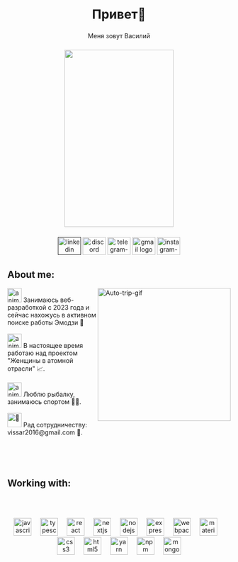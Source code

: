 <h1 align="center">Привет👋</h1>

###

<p align="center">Меня зовут Василий</p>

###

<div align="center">
  <img height="400" width='70%' src="https://media.giphy.com/media/v1.Y2lkPTc5MGI3NjExN2U0OWw3bmdvOHF0dTcyd2hmaGxoYnZ2NDVubTNqMGkyMjhyeDQ5bCZlcD12MV9pbnRlcm5hbF9naWZfYnlfaWQmY3Q9Zw/xTk9ZZvJbApGt3vy3C/giphy.gif"  />
</div>

###

<div align="center">
  <a href='' target="_blank"><img src="https://raw.githubusercontent.com/maurodesouza/profile-readme-generator/master/src/assets/icons/social/linkedin/default.svg" width="52" height="40" alt="linkedin logo"/></a>
  <a href='https://discord.gg/NnGvETG2' target="_blank"><img src="https://raw.githubusercontent.com/maurodesouza/profile-readme-generator/master/src/assets/icons/social/discord/default.svg" width="52" height="40" alt="discord logo"/></a>
  <a href='https://t.me/prayftorespect' target="_blank"><img src="https://raw.githubusercontent.com/maurodesouza/profile-readme-generator/master/src/assets/icons/social/telegram/default.svg" width="52" height="40" alt="telegram-logo"/></a>
  <a href='mailto:vissar2016@gmail.com' target="_blank"><img src="https://raw.githubusercontent.com/maurodesouza/profile-readme-generator/master/src/assets/icons/social/gmail/default.svg" width="52" height="40" alt="gmail logo"/></a>
  <a href='https://www.instagram.com/wvsarr' target="_blank"><img src="https://raw.githubusercontent.com/maurodesouza/profile-readme-generator/master/src/assets/icons/social/instagram/default.svg" width="52" height="40" alt="instagram-logo"/></a>
</div>

###

<h2 align="left">About me:</h2>
  <p>
  <img align="right" width="300" src="https://media.giphy.com/media/SvFocn0wNMx0iv2rYz/giphy.gif" alt="Auto-trip-gif" />
  <img src="https://fonts.gstatic.com/s/e/notoemoji/latest/2764_fe0f_200d_1f525/512.gif" alt="animated flaming heart emoji" width="32" height="32"> Занимаюсь веб-разработкой с 2023 года и сейчаc нахожусь в активном поиске работы Эмодзи 🔭 <br/><br/>
  <img src="https://fonts.gstatic.com/s/e/notoemoji/latest/1f393/512.gif" alt="animated square academic cap amoji" width="32" height="32"> В настоящее время работаю над проектом "Женщины в атомной отрасли" 📈.<br/><br/>
  <img src="https://fonts.gstatic.com/s/e/notoemoji/latest/1f30e/512.gif" alt="animated globe emoji" width="32" height="32"> Люблю рыбалку, занимаюсь спортом 💪🏼.<br/><br/>
  <img src="https://fonts.gstatic.com/s/e/notoemoji/latest/1f48c/512.gif" alt="💌" width="32" height="32"> Рад сотрудничеству: vissar2016@gmail.com 📩.</strong><br/><br/>
</p><br/><br/>

###
## Working with:
<br/><br/>
<div align="center">
  <img src="https://cdn.jsdelivr.net/gh/devicons/devicon/icons/javascript/javascript-original.svg" height="40" alt="javascript logo"  />
  <img width="12" />
  <img src="https://cdn.jsdelivr.net/gh/devicons/devicon/icons/typescript/typescript-original.svg" height="40" alt="typescript logo"  />
  <img width="12" />
  <img src="https://cdn.jsdelivr.net/gh/devicons/devicon/icons/react/react-original.svg" height="40" alt="react logo"  />
  <img width="12" />
  <img src="https://cdn.jsdelivr.net/gh/devicons/devicon/icons/nextjs/nextjs-original.svg" height="40" alt="nextjs logo"  />
  <img width="12" />
  <img src="https://cdn.jsdelivr.net/gh/devicons/devicon/icons/nodejs/nodejs-original.svg" height="40" alt="nodejs logo"  />
  <img width="12" />
  <img src="https://skillicons.dev/icons?i=express" height="40" alt="express logo"  />
  <img width="12" />
  <img src="https://cdn.simpleicons.org/webpack/8DD6F9" height="40" alt="webpack logo"  />
  <img width="12" />
  <img src="https://cdn.jsdelivr.net/gh/devicons/devicon/icons/materialui/materialui-original.svg" height="40" alt="materialui logo"  />
  <img width="12" />
  <img src="https://skillicons.dev/icons?i=css" height="40" alt="css3 logo"  />
  <img width="12" />
  <img src="https://skillicons.dev/icons?i=html" height="40" alt="html5 logo"  />
  <img width="12" />
  <img src="https://cdn.simpleicons.org/yarn/2C8EBB" height="40" alt="yarn logo"  />
  <img width="12" />
  <img src="https://cdn.simpleicons.org/npm/CB3837" height="40" alt="npm logo"  />
  <img width="12" />
  <img src="https://skillicons.dev/icons?i=mongodb" height="40" alt="mongodb logo"  />
</div><br/><br/>

